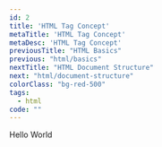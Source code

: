 ```yaml
---
id: 2
title: 'HTML Tag Concept'
metaTitle: 'HTML Tag Concept'
metaDesc: 'HTML Tag Concept'
previousTitle: "HTML Basics"
previous: "html/basics"
nextTitle: "HTML Document Structure"
next: "html/document-structure"
colorClass: "bg-red-500"
tags:
  - html
code: ""
---
```

Hello World